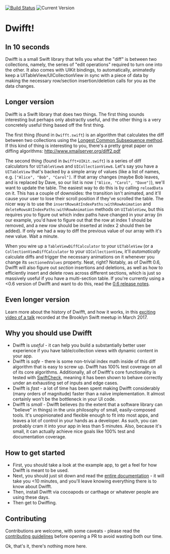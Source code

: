 [![Build Status](https://img.shields.io/travis/jflinter/Dwifft/master.svg)](https://travis-ci.org/jflinter/Dwifft)
![Current Version](https://img.shields.io/github/tag/jflinter/dwifft.svg?label=Current%20Version)

Dwifft!
===

In 10 seconds
---
Dwifft is a small Swift library that tells you what the "diff" is between two collections, namely, the series of "edit operations" required to turn one into the other. It also comes with UIKit bindings, to automatically, animatedly keep a UITableView/UICollectionView in sync with a piece of data by making the necessary row/section insertion/deletion calls for you as the data changes.

Longer version
---
Dwifft is a Swift library that does two things. The first thing sounds interesting but perhaps only abstractly useful, and the other thing is a very concretely useful thing based off the first thing.

The first thing (found in `Dwifft.swift`) is an algorithm that calculates the diff between two collections using the [Longest Common Subsequence method](https://en.wikipedia.org/wiki/Longest_common_subsequence_problem). If this kind of thing is interesting to you, there's a pretty great paper on diffing algorithms: http://www.xmailserver.org/diff2.pdf

The second thing (found in `Dwifft+UIKit.swift`) is a series of diff calculators for `UITableView`s and `UICollectionView`s. Let's say you have a `UITableView` that's backed by a simple array of values (like a list of names, e.g. `["Alice", "Bob", "Carol"]`. If that array changes (maybe Bob leaves, and is replaced by Dave, so our list is now `["Alice, "Carol", "Dave"]`), we'll want to update the table. The easiest way to do this is by calling `reloadData` on it. This has a couple of downsides: the transition isn't animated, and it'll cause your user to lose their scroll position if they've scrolled the table. The nicer way is to use the `insertRowsAtIndexPaths:withRowAnimation` and `deleteRowsAtIndexPaths:withRowAnimation` methods on `UITableView`, but this requires you to figure out which index paths have changed in your array (in our example, you'd have to figure out that the row at index 1 should be removed, and a new row should be inserted at index 2 should then be added). If only we had a way to diff the previous value of our array with it's new value. Wait a minute.

When you wire up a `TableViewDiffCalculator` to your `UITableView` (or a `CollectionViewDiffCalculator` to your `UICollectionView`, it'll _automatically_ calculate diffs and trigger the necessary animations on it whenever you change its `sectionedValues` property. Neat, right? Notably, as of Dwifft 0.6, Dwifft will also figure out _section_ insertions and deletions, as well as how to efficiently insert and delete rows across different sections, which is just so massively useful if you have a multi-section table. If you're currently using a <0.6 version of Dwifft and want to do this, read the [0.6 release notes](https://github.com/jflinter/Dwifft/releases/tag/0.6).

Even longer version
---
Learn more about the history of Dwifft, and how it works, in this [exciting video of a talk](https://vimeo.com/211194798) recorded at the Brooklyn Swift meetup in March 2017.

Why you should use Dwifft
---
- Dwifft is *useful* - it can help you build a substantially better user experience if you have table/collection views with dynamic content in your app.
- Dwifft is *safe* - there is some non-trivial index math inside of this diff algorithm that is easy to screw up. Dwifft has 100% test coverage on all of its core algorithms. Additionally, all of Dwifft's core functionality is tested with [SwiftCheck](https://github.com/typelift/SwiftCheck), meaning it has been shown to behave correctly under an exhausting set of inputs and edge cases.
- Dwifft is *fast* - a lot of time has been spent making Dwifft considerably (many orders of magnitude) faster than a naïve implementation. It almost certainly won't be the bottleneck in your UI code.
- Dwifft is *small* - Dwifft believes (to the extent that a software library can "believe" in things) in the unix philosophy of small, easily-composed tools. It's unopinionated and flexible enough to fit into most apps, and leaves a lot of control in your hands as a developer. As such, you can probably cram it into your app in less than 5 minutes. Also, because it's small, it can actually achieve nice goals like 100% test and documentation coverage.

How to get started
---
- First, you should take a look at the example app, to get a feel for how Dwifft is meant to be used.
- Next, you should just sit down and read the [entire documentation](https://jackflintermann.com/Dwifft) - it will take you <10 minutes, and you'll leave knowing everything there is to know about Dwifft.
- Then, install Dwifft via cocoapods or carthage or whatever people are using these days.
- Then get to Dwiffing.

Contributing
---
Contributions are welcome, with some caveats - please read the [contributing guidelines](https://github.com/jflinter/Dwifft/blob/master/CONTRIBUTING.md) before opening a PR to avoid wasting both our time.

Ok, that's it, there's nothing more here.